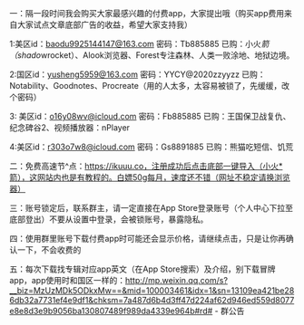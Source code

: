 一：隔一段时间我会购买大家最感兴趣的付费app，大家提出哦（购买app费用来自大家试点文章底部广告的收益，希望大家支持我）

1:美区id：baodu9925144147@163.com
   密码：Tb885885
已购：小火*箭（shado*wrocket）、Alook浏览器、Forest专注森林、人类一败涂地、地狱边境。

2:国区id：yusheng5959@163.com
   密码：YYCY@2020zzyyzz
已购：Notability、Goodnotes、Procreate（用的人太多，太容易被锁了，先缓缓，改个密码）

3: 美区id：o16y08wv@icloud.com
    密码：Fb885885
已购：王国保卫战复仇、纪念碑谷2、视频播放器：nPlayer

4:美区id：r303o7w8@icloud.com
   密码：Gs8891885
已购：熊猫吃短信、饥荒

二：免费高速节^点：https://ikuuu.co，注册成功后点击底部一键导入（小火*箭），这网站内也是有教程的。白嫖50g每月，速度还不错（网址不稳定请换浏览器）

三：账号锁定后，联系群主，请一定直接在App Store登录账号（个人中心下拉至底部登出）不要从设置中登录，会被锁账号，暴露隐私。

四：使用群里账号下载付费app时可能还会显示价格，请继续点击，只是让你再确认一下，不会收费的

五：每次下载找专辑对应app英文（在App Store搜索）及介绍，别下载冒牌app，app使用时和国区一样的：http://mp.weixin.qq.com/s?__biz=MzUzMDk5ODkxMw==&mid=100003461&idx=1&sn=13109ea421be286db32a7731ef4e9df1&chksm=7a487d6b4d3ff47d224af62d946ed559d8077e8e8d3e9b9056ba130807489f989da4339e964b#rd# -
群公告
